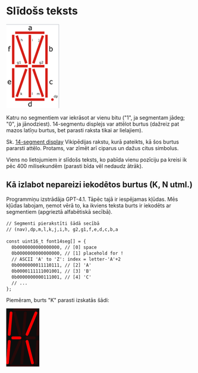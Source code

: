 # Slīdošs teksts

![](14_segment.png)

Katru no segmentiem var iekrāsot ar vienu bitu 
("1", ja segmentam jādeg; "0", ja jānodziest).
14-segmentu displejs var attēlot burtus (dažreiz pat 
mazos latīņu burtus, bet parasti raksta tikai ar lielajiem). 

Sk. [14-segment display](https://en.wikipedia.org/wiki/Fourteen-segment_display)
Vikipēdijas rakstu, kurā pateikts, kā šos burtus pararsti attēlo. 
Protams, var zīmēt arī ciparus un dažus citus simbolus. 

Viens no lietojumiem ir slīdošs teksts, ko pabīda vienu pozīciju 
pa kreisi ik pēc 400 milisekundēm (parasti bīda vēl nedaudz ātrāk).



## Kā izlabot nepareizi iekodētos burtus (K, N utml.)

Programmiņu izstrādāja GPT-4.1. Tāpēc tajā ir iespējamas kļūdas.
Mēs kļūdas labojam, ņemot vērā to, ka ikviens teksta burts ir 
iekodēts ar segmentiem (apgrieztā alfabētiskā secībā). 

```
// Segmenti pierakstīti šādā secībā 
// (nav),dp,m,l,k,j,i,h, g2,g1,f,e,d,c,b,a

const uint16_t font14seg[] = {
  0b0000000000000000, // [0] space
  0b0000000000000000, // [1] placehold for !
  // ASCII 'A' to 'Z': index = letter-'A'+2
  0b0000000011110111, // [2] 'A'
  0b0000111111001001, // [3] 'B'
  0b0000000000111001, // [4] 'C'
  // ... 
};
```

Piemēram, burts "K" parasti izskatās šādi: 

![](letter_k.png)
